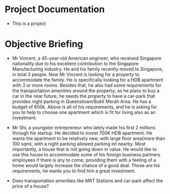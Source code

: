 # Project Documentation

- This is a project


# Objective Briefing
- Mr Vincent, a 45-year-old American engineer, who received Singapore nationality due to his excellent contribution to the Singapore Manufacturing industry.
    He and his family recently moved to Singapore, in total 3 people. Now Mr Vincent is looking for a property to accommodate the family. He is specifically looking
    for a HDB apartment with 3 or more rooms. Besides that, he also had some requirements for the transportation amenities around the property; as he plans to buy a car
    in the near future, he needs the property to have a car-park that provides night parking in Queenstown/Bukit Merah Area. He has a budget of 600k. Above is all of his requirements, and he is asking for
    you to help to choose one apartment which is fit for living also as an investment.

- Mr Shi, a youngster entrepreneur who lately made his first 2 millions through his startup. He decided to invest 700K HDB apartment. He wants the apartment to be relatively
 new, with large floor area(more than 100 sqm), with a night parking allowed parking lot nearby. Most importantly, a house that is not going down in value.
 He would like to use this house to accommodate some of his foreign business partners employees if there is any to come; providing them with a feeling of a home would largely
 increase the chance of a good deal. Those are his requirements, he wants you to find him a great investment.

- Does transportation amenities like MRT Stations and car-park affect the price of a house?